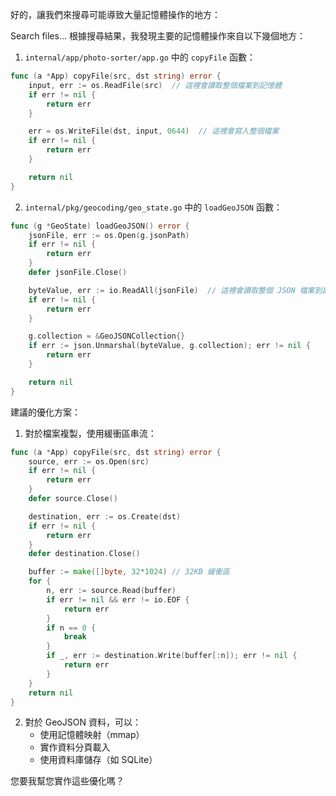 好的，讓我們來搜尋可能導致大量記憶體操作的地方：


Search files...
根據搜尋結果，我發現主要的記憶體操作來自以下幾個地方：

1. `internal/app/photo-sorter/app.go` 中的 `copyFile` 函數：
```go
func (a *App) copyFile(src, dst string) error {
    input, err := os.ReadFile(src)  // 這裡會讀取整個檔案到記憶體
    if err != nil {
        return err
    }

    err = os.WriteFile(dst, input, 0644)  // 這裡會寫入整個檔案
    if err != nil {
        return err
    }

    return nil
}
```

2. `internal/pkg/geocoding/geo_state.go` 中的 `loadGeoJSON` 函數：
```go
func (g *GeoState) loadGeoJSON() error {
    jsonFile, err := os.Open(g.jsonPath)
    if err != nil {
        return err
    }
    defer jsonFile.Close()

    byteValue, err := io.ReadAll(jsonFile)  // 這裡會讀取整個 JSON 檔案到記憶體
    if err != nil {
        return err
    }

    g.collection = &GeoJSONCollection{}
    if err := json.Unmarshal(byteValue, g.collection); err != nil {
        return err
    }

    return nil
}
```

建議的優化方案：

1. 對於檔案複製，使用緩衝區串流：
```go
func (a *App) copyFile(src, dst string) error {
    source, err := os.Open(src)
    if err != nil {
        return err
    }
    defer source.Close()

    destination, err := os.Create(dst)
    if err != nil {
        return err
    }
    defer destination.Close()

    buffer := make([]byte, 32*1024) // 32KB 緩衝區
    for {
        n, err := source.Read(buffer)
        if err != nil && err != io.EOF {
            return err
        }
        if n == 0 {
            break
        }
        if _, err := destination.Write(buffer[:n]); err != nil {
            return err
        }
    }
    return nil
}
```

2. 對於 GeoJSON 資料，可以：
   - 使用記憶體映射（mmap）
   - 實作資料分頁載入
   - 使用資料庫儲存（如 SQLite）

您要我幫您實作這些優化嗎？
